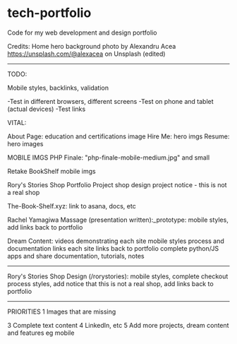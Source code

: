 # tech-portfolio
Code for my web development and design portfolio

Credits:
Home hero background photo by Alexandru Acea https://unsplash.com/@alexacea on Unsplash (edited)

---------------------------------------------------------------
TODO:

Mobile styles, backlinks, validation

-Test in different browsers, different screens
-Test on phone and tablet (actual devices)
-Test links

VITAL:

About Page: education and certifications image
Hire Me: hero imgs
Resume: hero images

MOBILE IMGS
PHP Finale: "php-finale-mobile-medium.jpg" and small

Retake BookShelf mobile imgs

Rory's Stories Shop Portfolio Project
shop design project notice - this is not a real shop

The-Book-Shelf.xyz: link to asana, docs, etc

Rachel Yamagiwa Massage (presentation written):_prototype: mobile styles, add links back to portfolio

Dream Content:
videos demonstrating each site
mobile styles
process and documentation links
each site links back to portfolio
complete python/JS apps and share
documentation, tutorials, notes

------
Rory's Stories Shop Design (/rorystories): mobile styles, complete checkout process styles, add notice that this is not a real shop, add links back to portfolio

-----
PRIORITIES
1 Images that are missing
<!-- 2 Resume -->
3 Complete text content
4 LinkedIn, etc
5 Add more projects, dream content and features eg mobile
